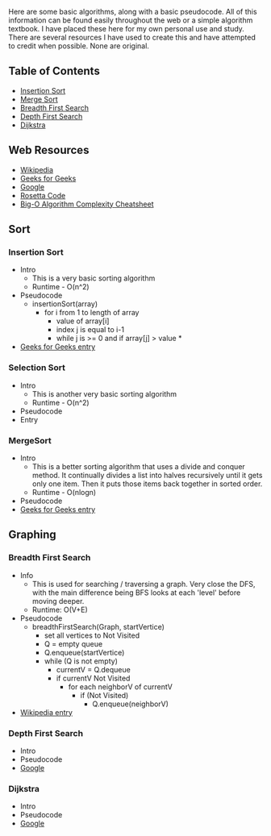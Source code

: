 Here are some basic algorithms, along with a basic pseudocode.  All of this information can be found easily throughout the web or a simple algorithm textbook.  I have placed these here for my own personal use and study.  There are several resources I have used to create this and have attempted to credit when possible.  None are original.

## Table of Contents
- [Insertion Sort](#insertion-sort)
- [Merge Sort](#mergesort)
- [Breadth First Search](#breadth-first-search)
- [Depth First Search](#depth-first-search)
- [Dijkstra](#dijkstra)

## Web Resources
- [Wikipedia](https://en.wikipedia.org/wiki/Main_Page)
- [Geeks for Geeks](https://www.geeksforgeeks.org/)
- [Google](http://www.google.com/)
- [Rosetta Code](http://rosettacode.org/wiki/Rosetta_Code)
- [Big-O Algorithm Complexity Cheatsheet](http://bigocheatsheet.com/)

## Sort
### Insertion Sort
* Intro
	* This is a very basic sorting algorithm
	* Runtime - O(n^2)
* Pseudocode
	* insertionSort(array)
		* for i from 1 to length of array
			* value of array[i]
			* index j is equal to i-1
			* while j is >= 0 and if array[j] > value
				*  
* [Geeks for Geeks entry](https://www.geeksforgeeks.org/insertion-sort/)

### Selection Sort
* Intro
	* This is another very basic sorting algorithm
	* Runtime - O(n^2)
* Pseudocode
* Entry

### MergeSort
* Intro
	* This is a better sorting algorithm that uses a divide and conquer method. It continually divides a list into halves recursively until it gets only one item.  Then it puts those items back together in sorted order.
	* Runtime - O(nlogn)
* Pseudocode
* [Geeks for Geeks entry](https://www.geeksforgeeks.org/merge-sort/)

## Graphing
### Breadth First Search
* Info
	* This is used for searching / traversing a graph.  Very close the DFS, with the main difference being BFS looks at each 'level' before moving deeper. 
	* Runtime:  O(V+E)
* Pseudocode
	* breadthFirstSearch(Graph, startVertice)
		* set all vertices to Not Visited
		* Q = empty queue
		* Q.enqueue(startVertice)
		* while (Q is not empty)
			* currentV = Q.dequeue
			* if currentV Not Visited
				* for each neighborV of currentV
					* if (Not Visited)
						* Q.enqueue(neighborV)
* [Wikipedia entry](https://en.wikipedia.org/wiki/Breadth-first_search)

### Depth First Search
* Intro
* Pseudocode
* [Google](http://www.google.com)

### Dijkstra
* Intro
* Pseudocode
* [Google](http://www.google.com)